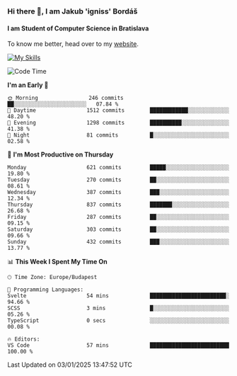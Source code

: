 ### Hi there 👋, I am Jakub 'igniss' Bordáš

#### I am Student of Computer Science in Bratislava
To know me better, head over to my [website](https://bordas.sk).

[![My Skills](https://skillicons.dev/icons?i=js,html,css,figma,svelte,java,kotlin,python,postgresql,typescript,nest,nodejs)](https://bordas.sk)


<!--START_SECTION:waka-->
![Code Time](http://img.shields.io/badge/Code%20Time-1%2C613%20hrs%2052%20mins-blue)

**I'm an Early 🐤** 

```text
🌞 Morning                246 commits         ██░░░░░░░░░░░░░░░░░░░░░░░   07.84 % 
🌆 Daytime                1512 commits        ████████████░░░░░░░░░░░░░   48.20 % 
🌃 Evening                1298 commits        ██████████░░░░░░░░░░░░░░░   41.38 % 
🌙 Night                  81 commits          █░░░░░░░░░░░░░░░░░░░░░░░░   02.58 % 
```
📅 **I'm Most Productive on Thursday** 

```text
Monday                   621 commits         █████░░░░░░░░░░░░░░░░░░░░   19.80 % 
Tuesday                  270 commits         ██░░░░░░░░░░░░░░░░░░░░░░░   08.61 % 
Wednesday                387 commits         ███░░░░░░░░░░░░░░░░░░░░░░   12.34 % 
Thursday                 837 commits         ███████░░░░░░░░░░░░░░░░░░   26.68 % 
Friday                   287 commits         ██░░░░░░░░░░░░░░░░░░░░░░░   09.15 % 
Saturday                 303 commits         ██░░░░░░░░░░░░░░░░░░░░░░░   09.66 % 
Sunday                   432 commits         ███░░░░░░░░░░░░░░░░░░░░░░   13.77 % 
```


📊 **This Week I Spent My Time On** 

```text
🕑︎ Time Zone: Europe/Budapest

💬 Programming Languages: 
Svelte                   54 mins             ████████████████████████░   94.66 % 
SCSS                     3 mins              █░░░░░░░░░░░░░░░░░░░░░░░░   05.26 % 
TypeScript               0 secs              ░░░░░░░░░░░░░░░░░░░░░░░░░   00.08 % 

🔥 Editors: 
VS Code                  57 mins             █████████████████████████   100.00 % 
```


 Last Updated on 03/01/2025 13:47:52 UTC
<!--END_SECTION:waka-->
